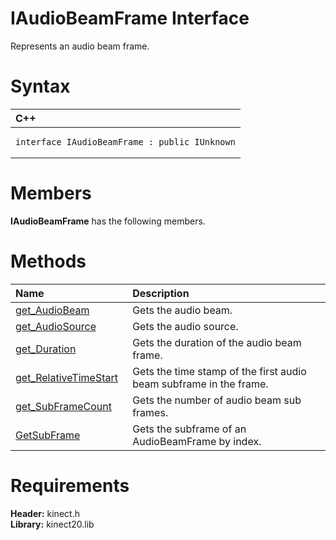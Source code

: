 IAudioBeamFrame Interface  
=========================  

Represents an audio beam frame. <span id="syntaxSection"></span>

Syntax  
======  

<table>
<colgroup>
<col width="100%" />
</colgroup>
<thead>
<tr class="header">
<th align="left">C++</th>
</tr>
</thead>
<tbody>
<tr class="odd">
<td align="left"><pre><code>interface IAudioBeamFrame : public IUnknown</code></pre></td>
</tr>
</tbody>
</table>

<span id="classMembersSection"></span>

Members  
=======  

**IAudioBeamFrame** has the following members.  

<span id="publicmethodsSection"></span>

Methods  
=======  

<table>
<colgroup>
<col width="30%" />
<col width="60%" />
</colgroup>
<thead>
<tr class="header">
<th align="left">Name</th>
<th align="left">Description</th>
</tr>
</thead>
<tbody>
<tr class="odd">
<td align="left"><a href="IAudioBeamFrame_Interface/Methods/get_AudioBeam_Method.md">get_AudioBeam</a></td>
<td align="left">Gets the audio beam.</td>
</tr>
<tr class="even">
<td align="left"><a href="IAudioBeamFrame_Interface/Methods/get_AudioSource_Method.md">get_AudioSource</a></td>
<td align="left">Gets the audio source.</td>
</tr>
<tr class="odd">
<td align="left"><a href="IAudioBeamFrame_Interface/Methods/get_Duration_Method.md">get_Duration</a></td>
<td align="left">Gets the duration of the audio beam frame.</td>
</tr>
<tr class="even">
<td align="left"><a href="IAudioBeamFrame_Interface/Methods/get_RelativeTimeStart_Method.md">get_RelativeTimeStart</a></td>
<td align="left">Gets the time stamp of the first audio beam subframe in the frame.</td>
</tr>
<tr class="odd">
<td align="left"><a href="IAudioBeamFrame_Interface/Methods/get_SubFrameCount_Method.md">get_SubFrameCount</a></td>
<td align="left">Gets the number of audio beam sub frames.</td>
</tr>
<tr class="even">
<td align="left"><a href="IAudioBeamFrame_Interface/Methods/GetSubFrame_Method.md">GetSubFrame</a></td>
<td align="left">Gets the subframe of an AudioBeamFrame by index.</td>
</tr>
</tbody>
</table>

<span id="requirements"></span>

Requirements  
============  

**Header:** kinect.h  
**Library:** kinect20.lib  



<!--Please do not edit the data in the comment block below.-->
<!--
TOCTitle : IAudioBeamFrame Interface
RLTitle : IAudioBeamFrame Interface
KeywordK : IAudioBeamFrame interface, about
HelpPriority : 2
TopicType : apiref
KeywordF : IAudioBeamFrame
KeywordF : Microsoft.Kinect.kinect.IAudioBeamFrame
KeywordA : T:Microsoft.Kinect.kinect.IAudioBeamFrame
AssetID : T:Microsoft.Kinect.kinect.IAudioBeamFrame
Locale : en-us
CommunityContent : 1
APIType : Managed
APILocation : 
APIName : Microsoft.Kinect.kinect.IAudioBeamFrame
TargetOS : Windows
TopicType : kbSyntax
DevLang : C++
DocSet : K4Wv2
ProjType : K4Wv2Proj
Technology : Kinect for Windows
Product : Kinect for Windows SDK v2
productversion : 20
-->
